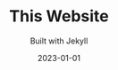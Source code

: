 ---
title: This Website
subtitle: Built with Jekyll
location: Personal
year: 2023
date: 2023-01-01
tags: ['Jekyll', 'HTML', 'CSS']
---